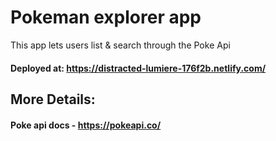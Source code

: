 # Pokeman explorer app

This app lets users list & search through the Poke Api

#### Deployed at: https://distracted-lumiere-176f2b.netlify.com/

## More Details:

#### Poke api docs - https://pokeapi.co/


